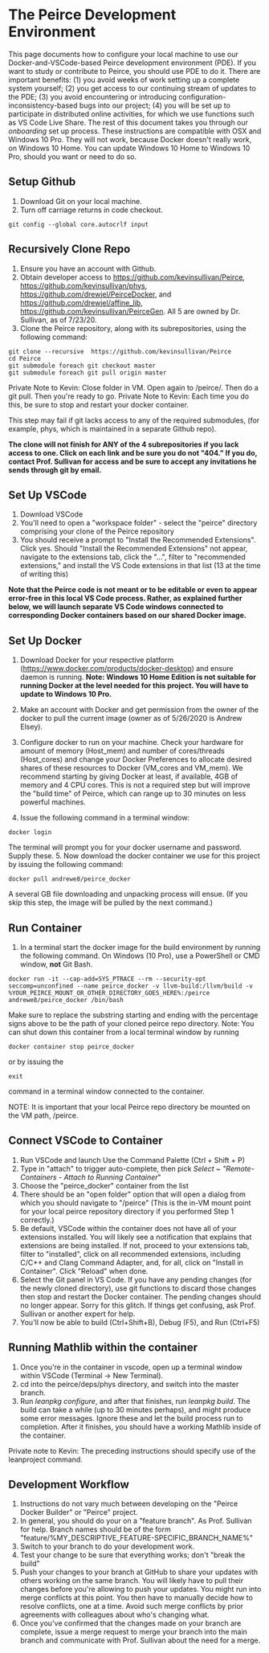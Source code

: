 # The Peirce Development Environment

This page documents how to configure your local machine to use our Docker-and-VSCode-based Peirce development environment (PDE). If you want to study or contribute to Peirce, you should use PDE to do it. There are important benefits: (1) you avoid weeks of work setting up a complete system yourself; (2) you get access to our continuing stream of updates to the PDE; (3) you avoid encountering or introducing configuration-inconsistency-based bugs into our project; (4) you will be set up to participate in distributed online activities, for which we use functions such as VS Code Live Share. The rest of this document takes you through our *onboarding* set up process. These instructions are compatible with OSX and Windows 10 Pro. They will not work, because Docker doesn't really work, on Windows 10 Home. You can update Windows 10 Home to Windows 10 Pro, should you want or need to do so.    

## Setup Github

1. Download Git on your local machine.
2. Turn off carriage returns in code checkout. 
```shell
git config --global core.autocrlf input
```

## Recursively Clone Repo

1. Ensure you have an account with Github.
2. Obtain developer access to https://github.com/kevinsullivan/Peirce, https://github.com/kevinsullivan/phys, https://github.com/drewjel/PeirceDocker, and https://github.com/drewjel/affine_lib, https://github.com/kevinsullivan/PeirceGen. All 5 are owned by Dr. Sullivan, as of 7/23/20.
3. Clone the Peirce repository, along with its subrepositories, using the following command:
```shell
git clone --recursive  https://github.com/kevinsullivan/Peirce
cd Peirce
git submodule foreach git checkout master
git submodule foreach git pull origin master
```

Private Note to Kevin: Close folder in VM. Open again to /peirce/. Then do a git pull. Then you're ready to go.
Private Note to Kevin: Each time you do this, be sure to stop and restart your docker container.

This step may fail if git lacks access to any of the required submodules, (for example, phys, which is maintained in a separate Github repo).

**The clone will not finish for ANY of the 4 subrepositories if you lack access to one. Click on each link and be sure you do not "404." If you do,
contact Prof. Sullivan for access and be sure to accept any invitations he sends through git by email.**

## Set Up VSCode 

1. Download VSCode
2. You'll need to open a "workspace folder" - select the "peirce" directory comprising your clone of the Peirce repository
3. You should receive a prompt to "Install the Recommended Extensions". Click yes. Should "Install the Recommended Extensions" not appear, navigate to the extensions tab, click the "...",  filter to "recommended extensions," and install the VS Code extensions in that list (13 at the time of writing this)

**Note that the Peirce code is not meant or to be editable or even to appear error-free in this local VS Code process. Rather, as explained further below, we will launch separate VS Code windows connected to corresponding Docker containers based on our shared Docker image.**


## Set Up Docker 

1. Download Docker for your respective platform (https://www.docker.com/products/docker-desktop) and ensure daemon is running. **Note: Windows 10 Home Edition is not suitable for running Docker at the level needed for this project. You will have to update to Windows 10 Pro.**

2. Make an account with Docker and get permission from the owner of the docker to pull the current image (owner as of 5/26/2020 is Andrew Elsey).

3. Configure docker to run on your machine. Check your hardware for amount of memory (Host_mem) and number of cores/threads (Host_cores) and change your Docker Preferences to allocate desired shares of these resources to Docker (VM_cores and VM_mem). We recommend starting by giving Docker at least, if available, 4GB of memory and 4 CPU cores. This is not a required step but will improve the "build time" of Peirce, which can range up to 30 minutes on less powerful machines.

4. Issue the following command in a terminal window:
```shell
docker login
```
The terminal will prompt you for your docker username and password. Supply these.
5. Now download the docker container we use for this project by issuing the following command: 
```shell
docker pull andrewe8/peirce_docker
```
A several GB file downloading and unpacking process will ensue. (If you skip this step, the image will be pulled by the next command.)

## Run Container

1. In a terminal start the docker image for the build environment by running the following command. On Windows (10 Pro), use a PowerShell or CMD window, **not** Git Bash. 
```shell
docker run -it --cap-add=SYS_PTRACE --rm --security-opt seccomp=unconfined --name peirce_docker -v llvm-build:/llvm/build -v %YOUR_PEIRCE_MOUNT_OR_OTHER_DIRECTORY_GOES_HERE%:/peirce andrewe8/peirce_docker /bin/bash
```
Make sure to replace the substring starting and ending with the percentage signs above to be the path of your cloned peirce repo directory. 
Note: You can shut down this container from a local terminal window by running 
```shell
docker container stop peirce_docker
```
or by issuing the
```shell
exit
```
command in a terminal window connected to the container.

NOTE: It is important that your local Peirce repo directory be mounted on the VM path, /peirce. 

## Connect VSCode to Container

1. Run VSCode and launch Use the Command Palette (Ctrl + Shift + P)
2. Type in "attach" to trigger auto-complete, then pick *Select ~ "Remote-Containers - Attach to Running Container*"
3. Choose the "peirce_docker" container from the list
4. There should be an "open folder" option that will open a dialog from which you should navigate to "/peirce" (This is the in-VM mount point for your local peirce repository directory if you performed Step 1 correctly.)
5. Be default, VSCode within the container does not have all of your extensions installed. You will likely see a notification that explains that extensions are being installed. If not, proceed to your extensions tab, filter to "installed", click on all recommended extensions, including C/C++ and Clang Command Adapter, and, for all, click on "Install in Container". Click "Reload" when done. 
6. Select the Git panel in VS Code. If you have any pending changes (for the newly cloned directory), use git functions to discard those changes then stop and restart the Docker container. The pending changes should no longer appear. Sorry for this glitch. If things get confusing, ask Prof. Sullivan or another expert for help.
7. You'll now be able to build (Ctrl+Shift+B), Debug (F5), and Run (Ctrl+F5)

## Running Mathlib within the container
1. Once you're in the container in vscode, open up a terminal window within VSCode (Terminal -> New Terminal). 
2. cd into the peirce/deps/phys directory, and switch into the master branch. 
3. Run *leanpkg configure*, and after that finishes, run *leanpkg build*. The build can take a while (up to 30 minutes perhaps), and might produce some error messages. Ignore these and let the build process run to completion. After it finishes, you should have a working Mathlib inside of the container. 

Private note to Kevin: The preceding instructions should specify use of the leanproject command.


## Development Workflow

1. Instructions do not vary much between developing on the "Peirce Docker Builder" or "Peirce" project.
2. In general, you should do your on a "feature branch". As Prof. Sullivan for help. Branch names should be of the form "feature/%MY_DESCRIPTIVE_FEATURE-SPECIFIC_BRANCH_NAME%"
3. Switch to your branch to do your development work.
4. Test your change to be sure that everything works; don't "break the build" 
5. Push your changes to your branch at GitHub to share your updates with others working on the same branch. You will likely have to pull their changes before you're allowing to push your updates. You might run into merge conflicts at this point. You then have to manually decide how to resolve conflicts, one at a time. Avoid such merge conflicts by prior agreements with colleagues about who's changing what.  
6. Once you've confirmed that the changes made on your branch are complete, issue a merge request to merge your branch into the main branch and communicate with Prof. Sullivan about the need for a merge.

